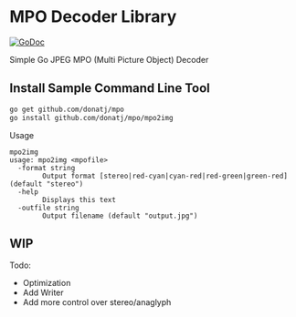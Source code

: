 # MPO Decoder Library

[![GoDoc](https://godoc.org/github.com/donatj/mpo?status.svg)](https://godoc.org/github.com/donatj/mpo)

Simple Go JPEG MPO (Multi Picture Object) Decoder

## Install Sample Command Line Tool

```bash
go get github.com/donatj/mpo
go install github.com/donatj/mpo/mpo2img
```

Usage

```
mpo2img
usage: mpo2img <mpofile>
  -format string
    	Output format [stereo|red-cyan|cyan-red|red-green|green-red] (default "stereo")
  -help
    	Displays this text
  -outfile string
    	Output filename (default "output.jpg")
```

## WIP

Todo:
- Optimization
- Add Writer
- Add more control over stereo/anaglyph
